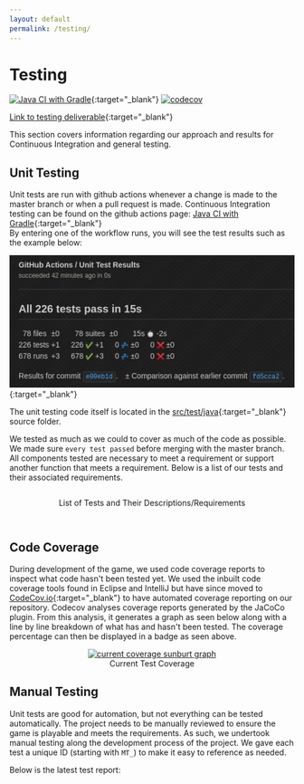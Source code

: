```yaml
---
layout: default
permalink: /testing/
---
```


<script src="https://code.jquery.com/jquery-3.6.0.min.js"></script>
<script>
    function loadDataIntoTable(csvFile, tableName) {
            $.ajax({
                url: `/${csvFile}.csv`,
                dataType: 'text',
            }).done(function (data) {
                var allRows = data.split(/\r?\n|\r/); // get all csv lines
                var tableData = "";
                for(var i = 0; i < allRows.length; i++) { // go through all rows
                    tableData += "<tr>";
                    rowData = allRows[i].split(",");
                    for(var j = 0; j < rowData.length; j++) { // go through all columns
                        if (i == 0) { // add header
                            tableData += "<th>";
                            tableData += rowData[j];
                            tableData += "</th>";
                        } else { // add data
                            tableData += "<td>";
                            tableData += rowData[j];
                            tableData += "</td>";
                        }
                    }
                    tableData += "</tr>";
                }
                $(`#${tableName}`).append(tableData);
            });
        }
</script>

# Testing
[![Java CI with Gradle](https://github.com/ENG1-Team-29/Assessment-2/actions/workflows/gradle.yml/badge.svg?branch=master)](https://github.com/ENG1-Team-29/Assessment-2/actions/workflows/gradle.yml){:target="_blank"}
[![codecov](https://codecov.io/gh/ENG1-Team-29/Assessment-2/branch/master/graph/badge.svg?token=D2BMT48XY9)](https://codecov.io/gh/ENG1-Team-29/Assessment-2)

[Link to testing deliverable](https://docs.google.com/document/d/14p1r_HZkSboNIkHY6SrWJnr87kKzKhqXc0rLkRQXc-c/edit?usp=sharing){:target="_blank"} <br />

This section covers information regarding our approach and results for Continuous Integration and general testing.

## Unit Testing
Unit tests are run with github actions whenever a change is made to the master branch or when a pull request is made. Continuous Integration testing can be found on the github actions page: [Java CI with Gradle](https://github.com/ENG1-Team-29/Assessment-2/actions/workflows/gradle.yml){:target="_blank"} <br />
By entering one of the workflow runs, you will see the test results such as the example below:

[![Example Unit Test Results](/img/ci-example.png)](https://github.com/ENG1-Team-29/Assessment-2/runs/6103544664?check_suite_focus=true){:target="_blank"}

The unit testing code itself is located in the [src/test/java](https://github.com/ENG1-Team-29/Assessment-2/tree/master/core/src/test/java/io/github/annabeths){:target="_blank"} source folder.

We tested as much as we could to cover as much of the code as possible. We made sure ``every test passed`` before merging with the master branch. All components tested are necessary to meet a requirement or support another function that meets a requirement. Below is a list of our tests and their associated requirements.

<div align="center" style="max-height: 30em; overflow: auto;">
    <p align="center">List of Tests and Their Descriptions/Requirements</p>
    <table id="unit-results"></table>
	<script>
        loadDataIntoTable("unit-testing", "unit-results");
    </script>
</div>

## Code Coverage
During development of the game, we used code coverage reports to inspect what code hasn't been tested yet. We used the inbuilt code coverage tools found in Eclipse and IntelliJ but have since moved to [CodeCov.io](https://app.codecov.io/gh/ENG1-Team-29/Assessment-2/){:target="_blank"} to have automated coverage reporting on our repository. Codecov analyses coverage reports generated by the JaCoCo plugin. From this analysis, it generates a graph as seen below along with a line by line breakdown of what has and hasn't been tested. The coverage percentage can then be displayed in a badge as seen above.


<p align="center">
    <a href="https://app.codecov.io/gh/ENG1-Team-29/Assessment-2" target="_blank"><img src="https://codecov.io/gh/ENG1-Team-29/Assessment-2/branch/master/graphs/sunburst.svg" alt="current coverage sunburt graph"></a><br>
    <span>Current Test Coverage</span>
</p>

## Manual Testing
Unit tests are good for automation, but not everything can be tested automatically. The project needs to be manually reviewed to ensure the game is playable and meets the requirements. As such, we undertook manual testing along the development process of the project. We gave each test a unique ID (starting with ``MT_``) to make it easy to reference as needed.

Below is the latest test report:

<div align="center" style="max-height: 30em; overflow: auto;">
    <table id="manual-results"></table>
	<script>
        loadDataIntoTable("manual-testing", "manual-results");
    </script>
</div>


